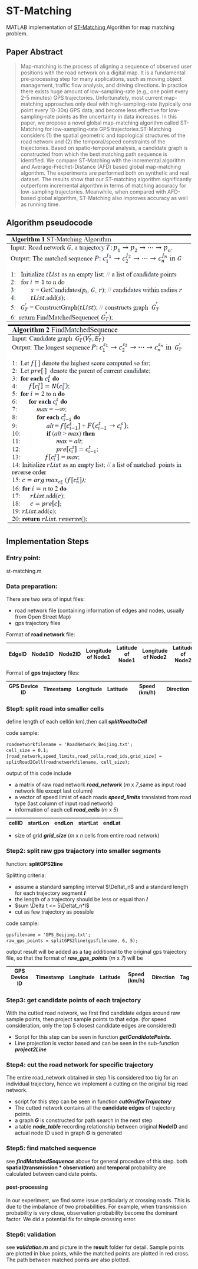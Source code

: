 # ST-Matching
MATLAB implementation of [ST-Matching ](https://www.microsoft.com/en-us/research/publication/map-matching-for-low-sampling-rate-gps-trajectories/) Algorithm for map matching problem.
## Paper Abstract

> Map-matching is the process of aligning a sequence of observed user positions with the road network on a digital map. It is a fundamental pre-processing step for many applications, such as moving object management, traffic flow analysis, and driving directions. In practice there exists huge amount of low-sampling-rate (e.g., one point every 2-5 minutes) GPS trajectories. Unfortunately, most current map-matching approaches only deal with high-sampling-rate (typically one point every 10-30s) GPS data, and become less effective for low-sampling-rate points as the uncertainty in data increases. In this paper, we propose a novel global map-matching algorithm called ST-Matching for low-sampling-rate GPS trajectories.ST-Matching considers (1) the spatial geometric and topological structures of the road network and (2) the temporal/speed constraints of the trajectories. Based on spatio-temporal analysis, a candidate graph is constructed from which the best matching path sequence is identified. We compare ST-Matching with the incremental algorithm and Average-Fréchet-Distance (AFD) based global map-matching algorithm. The experiments are performed both on synthetic and real dataset. The results show that our ST-matching algorithm significantly outperform incremental algorithm in terms of matching accuracy for low-sampling trajectories. Meanwhile, when compared with AFD-based global algorithm, ST-Matching also improves accuracy as well as running time.

## Algorithm pseudocode
![Algorithm 1,whole structore](
        st-matching.PNG
      )
![Algorithm 2,find matched sequence](
        findMatchedSequence.PNG
      )
## Implementation Steps
### Entry point:
st-matching.m
### Data preparation:
There are two sets of input files:
- road network file (containing information of edges and nodes, usually from Open Street Map)
- gps trajectory files

Format of **road network** file:

EdgeID | Node1ID | Node2ID | Longitude of Node1 | Latitude of Node1 |  Longitude of Node2 | Latitude of Node2 | Road Type
---|--- |--- |--- |--- |--- | -- | --

Format of **gps trajactory** files:

GPS Device ID | Timestamp | Longitude | Latitude | Speed (km/h) | Direction
---|--- |--- |--- |--- |--- 

### Step1: split road into smaller cells
define length of each cell(in km),then call ***splitRoadtoCell***

code sample:
```
roadnetworkfilename = 'RoadNetwork_Beijing.txt';
cell_size = 0.1;
[road_network,speed_limits,road_cells,road_ids,grid_size] = splitRoad2Cell(roadnetworkfilename, cell_size);
```
output of this code include 
- a matrix of raw road network ***road_network*** (*m* x *7*,same as input road network file except last column)
- a vector of speed limist of each roads ***speed_limits*** translated from road type (last column of input road network)
- information of each cell ***road_cells*** (*m* x *5*)

cellID | startLon | endLon | startLat | endLat
---|---|---|---|---
- size of grid ***grid_size*** (*m* x *n* cells from entire road network)

### Step2: split raw gps trajactory into smaller segments
function: **splitGPS2line**

Splitting criteria: 
- assume a standard sampling interval $\Deltat_n$  and a standard length for each trajectory segment ***l***
- the length of a trajectory should be less or equal than ***l***
- $sum \Delta t <= 5\Deltat_n*l$
- cut as few trajectory as possible

code sample:

```
gpsfilename = 'GPS_Beijing.txt';
raw_gps_points = splitGPS2line(gpsfilename, 6, 5);
```

output result will be added as a tag additional to the original gps trajectory file, so that the format of ***raw_gps_points*** (*m* x *7*) will be

GPS Device ID | Timestamp | Longitude | Latitude | Speed (km/h) | Direction | Tag
---|--- |--- |--- |--- |--- | ---

### Step3: get candidate points of each trajectory

With the cutted road network, we first find candidate edges around raw sample points, then project sample points to that edge. (for speed consideration, only the top 5 closest candidate edges are considered) 

- Script for this step can be seen in function ***getCandidatePoints***.
- Line projection is vector based and can be seen in the sub-function ***project2Line***

### Step4: cut the road network for specific trajectory
The entire road_network obtained in step 1 is considered too big for an individual trajectory, hence we implement a cutting on the original big road network. 
- script for this step can be seen in function ***cutGridforTrajactory***
- The cutted network contains all the **candidate edges** of trajectory points.
- a graph ***G*** is constructed for path search in the next step
- a table ***node_table*** recording relationship between original **NodeID** and actual node ID used in graph ***G*** is generated

### Step5: find matched sequence
see ***findMatchedSequence*** above for general procedure of this step.
both **spatial(transmission * observation)** and **temporal** probability are calculated between candidate points.
#### post-processing
In our experiment, we find some issue particularly at crossing roads. This is due to the imbalance of two probabilities. For example, when transmission probability is very close, observation probability become the dominant factor. We did a potential fix for simple crossing error.
### Step6: validation
see ***validation.m*** and picture in the **result** folder for detail. Sample points are plotted in blue points, while the matched points are plotted in red cross. The path between matched points are also plotted. 